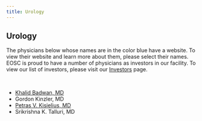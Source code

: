 ```yaml
---
title: Urology
---
```


<section id="content">
	<div class="container_24">
		<div class="grid_24">
			<div class="wrapper">
				<div class="grid_17 alpha rt-ident-bot-1">
					<div class="rt-inner-ident-3">
						<h2 class="ident-bot-3">Urology</h2>
						<div class="line ident-bot-13"></div>
						<div class="wrapper ident-bot-5">
							<p>The physicians below whose names are in the color blue have a website.  To view their website and learn more about them, please select their names. EOSC is proud to have a number of physicians as investors in our facility. To view our list of investors, please visit our <a href="/patients/investors">Investors</a> page.</p>
							<p>&nbsp;</p>
							<div class="grid_8 alpha rt-ident-bot-2">
								<div class="wrapper ident-bot-15">
								</div>
								<ul class="list-2">
									<li><a href="http://www.elmhurstclinic.org" target="_blank">Khalid Badwan, MD</a></li>
									<li>Gordon Kinzler, MD</li>
									<li><a href="http://www.elmhurstclinic.org" target="_blank">Petras V. Kisielius, MD</a></li>
									<li>Srikrishna K. Talluri, MD<br /></li>
								</ul>
							</div>
							<div class="grid_8 omega">
								<div class="wrapper ident-bot-15"></div>
							</div>
						</div>
					</div>
				</div>